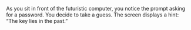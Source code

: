 As you sit in front of the futuristic computer, you notice the prompt asking for a password. You decide to take a guess. The screen displays a hint: “The key lies in the past.”